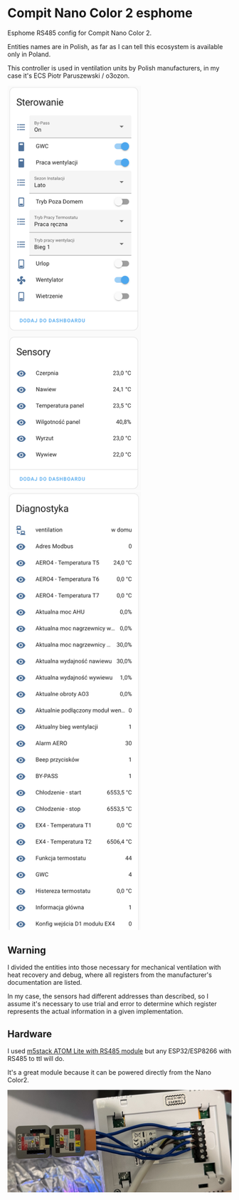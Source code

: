 # Compit Nano Color 2 esphome

Esphome RS485 config for Compit Nano Color 2.

Entities names are in Polish, as far as I can tell this ecosystem is available only in Poland. 

This controller is used in ventilation units by Polish manufacturers, in my case it's ECS Piotr Paruszewski / o3ozon.

<img src="/ha.png" width=300>
<img src="/ha-debug.png" width=300>

## Warning

I divided the entities into those necessary for mechanical ventilation with heat recovery and debug, where all registers from the manufacturer's documentation are listed. 

In my case, the sensors had different addresses than described, so I assume it's necessary to use trial and error to determine which register represents the actual information in a given implementation.


## Hardware

I used [m5stack ATOM Lite with RS485 module](https://shop.m5stack.com/products/atom-rs485-kit) but any ESP32/ESP8266 with RS485 to ttl will do.

It's a great module because it can be powered directly from the Nano Color2.

![Nano Color 2 with Atom](/nanocolor2.jpg)



